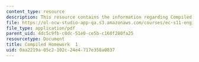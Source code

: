 ```yaml
---
content_type: resource
description: This resource contains the information regarding Compiled Homework  1.
file: https://ol-ocw-studio-app-qa.s3.amazonaws.com/courses/ec-s11-engineering-capacity-in-community-based-healthcare-fall-2005/0aa2219a05c2102c24e4717e358a0837_MITEC_S11F05_hw1_papers.pdf
file_type: application/pdf
parent_uid: 4dc5c9fb-c0dc-51e0-ce5b-c160f280fa25
resourcetype: Document
title: Compiled Homework  1
uid: 0aa2219a-05c2-102c-24e4-717e358a0837
---
```

